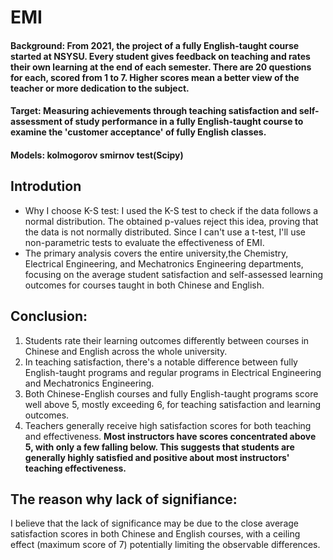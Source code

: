 # EMI
#### Background: From 2021, the project of a fully English-taught course started at NSYSU. Every student gives feedback on teaching and rates their own learning at the end of each semester. There are 20 questions for each, scored from 1 to 7. Higher scores mean a better view of the teacher or more dedication to the subject.

#### Target: Measuring achievements through teaching satisfaction and self-assessment of study performance in a fully English-taught course to examine the 'customer acceptance' of fully English classes.

#### Models: kolmogorov smirnov test(Scipy)

## Introdution 
- Why I choose K-S test: I used the K-S test to check if the data follows a normal distribution. The obtained p-values reject this idea, proving that the data is not normally distributed. Since I can't use a t-test, I'll use non-parametric tests to evaluate the effectiveness of EMI.
- The primary analysis covers the entire university,the Chemistry, Electrical Engineering, and Mechatronics Engineering departments, focusing on the average student satisfaction and self-assessed learning outcomes for courses taught in both Chinese and English.

## Conclusion:
1. Students rate their learning outcomes differently between courses in Chinese and English across the whole university.
2. In teaching satisfaction, there's a notable difference between fully English-taught programs and regular programs in Electrical Engineering and Mechatronics Engineering.
3. Both Chinese-English courses and fully English-taught programs score well above 5, mostly exceeding 6, for teaching satisfaction and learning outcomes.
4. Teachers generally receive high satisfaction scores for both teaching and effectiveness.
**Most instructors have scores concentrated above 5, with only a few falling below. This suggests that students are generally highly satisfied and positive about most instructors' teaching effectiveness.**

## The reason why lack of signifiance:
I believe that the lack of significance may be due to the close average satisfaction scores in both Chinese and English courses, with a ceiling effect (maximum score of 7) potentially limiting the observable differences.
